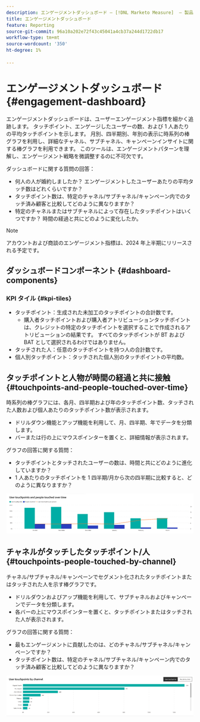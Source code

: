 ```yaml
---
description: エンゲージメントダッシュボード — [!DNL Marketo Measure]  — 製品
title: エンゲージメントダッシュボード
feature: Reporting
source-git-commit: 96a10a202e72f43c45041a4cb37a244d1722db17
workflow-type: tm+mt
source-wordcount: '350'
ht-degree: 1%

---
```


# エンゲージメントダッシュボード {#engagement-dashboard}

エンゲージメントダッシュボードは、ユーザーエンゲージメント指標を細かく追跡します。 タッチポイント、エンゲージしたユーザーの数、および 1 人あたりの平均タッチポイントを示します。 月別、四半期別、年別の表示に時系列の棒グラフを利用し、詳細なチャネル、サブチャネル、キャンペーンインサイトに関する棒グラフを利用できます。 このツールは、エンゲージメントパターンを理解し、エンゲージメント戦略を微調整するのに不可欠です。

ダッシュボードに関する質問の回答：

* 何人の人が婚約しましたか？ エンゲージメントしたユーザーあたりの平均タッチ数はどれくらいですか？
* タッチポイント数は、特定のチャネル/サブチャネル/キャンペーン内でのタッチ済み顧客と比較してどのように異なりますか？
* 特定のチャネルまたはサブチャネルによって存在したタッチポイントはいくつですか？ 時間の経過と共にどのように変化したか。

>[!NOTE]
>
>アカウントおよび商談のエンゲージメント指標は、2024 年上半期にリリースされる予定です。

## ダッシュボードコンポーネント {#dashboard-components}

### KPI タイル {#kpi-tiles}

* タッチポイント：生成された未加工のタッチポイントの合計数です。
   * 購入者タッチポイントおよび購入者アトリビューションタッチポイントは、クレジットの特定のタッチポイントを選択することで作成されるアトリビューションの結果です。 すべてのタッチポイントが BT および BAT として選択されるわけではありません。
* タッチされた人：任意のタッチポイントを持つ人の合計数です。
* 個人別タッチポイント：タッチされた個人別のタッチポイントの平均数。

## タッチポイントと人物が時間の経過と共に接触 {#touchpoints-and-people-touched-over-time}

時系列の棒グラフには、各月、四半期および年のタッチポイント数、タッチされた人数および個人あたりのタッチポイント数が表示されます。

* ドリルダウン機能とアップ機能を利用して、月、四半期、年でデータを分類します。
* バーまたは行の上にマウスポインターを置くと、詳細情報が表示されます。

グラフの回答に関する質問：

* タッチポイントとタッチされたユーザーの数は、時間と共にどのように進化していますか？
* 1 人あたりのタッチポイントを 1 四半期/月から次の四半期に比較すると、どのように異なりますか？

![](assets/engagement-dashboard-1.png)

## チャネルがタッチしたタッチポイント/人 {#touchpoints-people-touched-by-channel}

チャネル/サブチャネル/キャンペーンでセグメント化されたタッチポイントまたはタッチされた人を示す棒グラフです。

* ドリルダウンおよびアップ機能を利用して、サブチャネルおよびキャンペーンでデータを分類します。
* 各バーの上にマウスポインターを置くと、タッチポイントまたはタッチされた人が表示されます。

グラフの回答に関する質問：

* 最もエンゲージメントに貢献したのは、どのチャネル/サブチャネル/キャンペーンですか？
* タッチポイント数は、特定のチャネル/サブチャネル/キャンペーン内でのタッチ済み顧客と比較してどのように異なりますか？

![](assets/engagement-dashboard-2.png)

